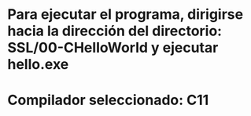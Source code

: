 # Para ejecutar el programa, dirigirse hacia la dirección del directorio: SSL/00-CHelloWorld y ejecutar hello.exe
# Compilador seleccionado: C11
